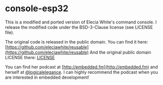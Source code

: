 # console-esp32

This is a modified and ported version of Elecia White's command console. I release the modified code under the BSD-3-Clause license (see LICENSE file).

The original code is released in the public domain. You can find it here: [https://github.com/eleciawhite/reusable](https://github.com/eleciawhite/reusable)
And the original public domain LICENSE there: [LICENSE](https://github.com/eleciawhite/reusable/blob/master/LICENSE)

You can find her podcast at [http://embedded.fm](http://embedded.fm) and herself at [@logicalelegance](https://twitter.com/logicalelegance). I can highly recommend the podcast when you are interested in embedded development!
